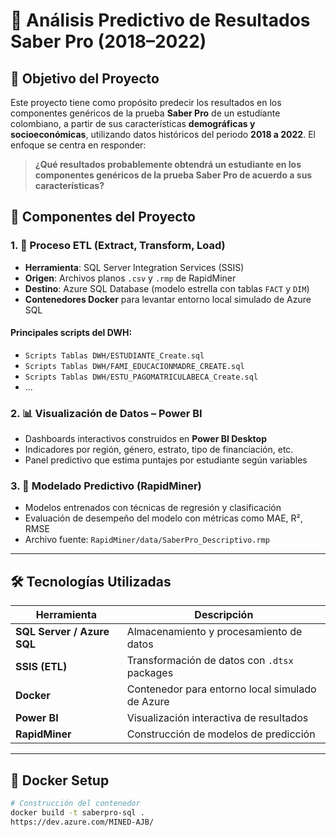 # 🧠 Análisis Predictivo de Resultados Saber Pro (2018–2022)

## 🎯 Objetivo del Proyecto

Este proyecto tiene como propósito predecir los resultados en los componentes genéricos de la prueba **Saber Pro** de un estudiante colombiano, a partir de sus características **demográficas y socioeconómicas**, utilizando datos históricos del periodo **2018 a 2022**. El enfoque se centra en responder:

> **¿Qué resultados probablemente obtendrá un estudiante en los componentes genéricos de la prueba Saber Pro de acuerdo a sus características?**

## 🧩 Componentes del Proyecto

### 1. 🔄 Proceso ETL (Extract, Transform, Load)
- **Herramienta**: SQL Server Integration Services (SSIS)
- **Origen**: Archivos planos `.csv` y `.rmp` de RapidMiner
- **Destino**: Azure SQL Database (modelo estrella con tablas `FACT` y `DIM`)
- **Contenedores Docker** para levantar entorno local simulado de Azure SQL

#### Principales scripts del DWH:
- `Scripts Tablas DWH/ESTUDIANTE_Create.sql`
- `Scripts Tablas DWH/FAMI_EDUCACIONMADRE_CREATE.sql`
- `Scripts Tablas DWH/ESTU_PAGOMATRICULABECA_Create.sql`
- ...

### 2. 📊 Visualización de Datos – Power BI
- Dashboards interactivos construidos en **Power BI Desktop**
- Indicadores por región, género, estrato, tipo de financiación, etc.
- Panel predictivo que estima puntajes por estudiante según variables

### 3. 🤖 Modelado Predictivo (RapidMiner)
- Modelos entrenados con técnicas de regresión y clasificación
- Evaluación de desempeño del modelo con métricas como MAE, R², RMSE
- Archivo fuente: `RapidMiner/data/SaberPro_Descriptivo.rmp`

---

## 🛠️ Tecnologías Utilizadas

| Herramienta | Descripción |
|------------|-------------|
| **SQL Server / Azure SQL** | Almacenamiento y procesamiento de datos |
| **SSIS (ETL)** | Transformación de datos con `.dtsx` packages |
| **Docker** | Contenedor para entorno local simulado de Azure |
| **Power BI** | Visualización interactiva de resultados |
| **RapidMiner** | Construcción de modelos de predicción |

---

## 🐳 Docker Setup

```bash
# Construcción del contenedor
docker build -t saberpro-sql .
https://dev.azure.com/MINED-AJB/

